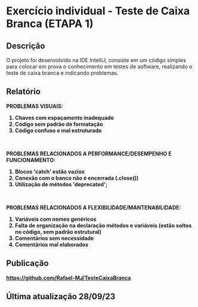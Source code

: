 # Exercício individual - Teste de Caixa Branca (ETAPA 1)

## Descrição
O projeto foi desenvolvido na IDE IntelliJ, consiste em um código simples para colocar em prova o conhecimento em testes de software, realizando o teste de caixa branca e indicando problemas.

## Relatório

<b>PROBLEMAS VISUAIS:<b/>
<ol>
    <li>
       Chaves com espaçamento inadequado
    </li>
    <li>
        Código sem padrão de formatação
    </li>
    <li>
        Código confuso e mal estruturado
    </li>
  </ol>
  
<br>

<b>PROBLEMAS RELACIONADOS A PERFORMANCE/DESEMPENHO E FUNCIONAMENTO:<b/>
  <ol>
   <li>
       Blocos 'catch' estão vazios
    </li>
    <li>
       Conexão com o banco não é encerrada (.close())
    </li>
    <li>
      Utilização de métodos 'deprecated';
    </li>
  </ol>

<br>

<b>PROBLEMAS RELACIONADOS A FLEXIBILIDADE/MANTENABILIDADE:<b/>
    <ol>
        <li>
            Variáveis com nomes genéricos
        </li>
        <li>
            Falta de organização na declaração métodos e variáveis (estão soltos no código, sem padrão estrutural)
        </li>
        <li>
        Comentários sem necessidade
        </li>
        <li>
            Comentários mal elaborados
        </li>
    </ol>

## Publicação
https://github.com/Rafael-MJ/TesteCaixaBranca

## Última atualização 28/09/23
